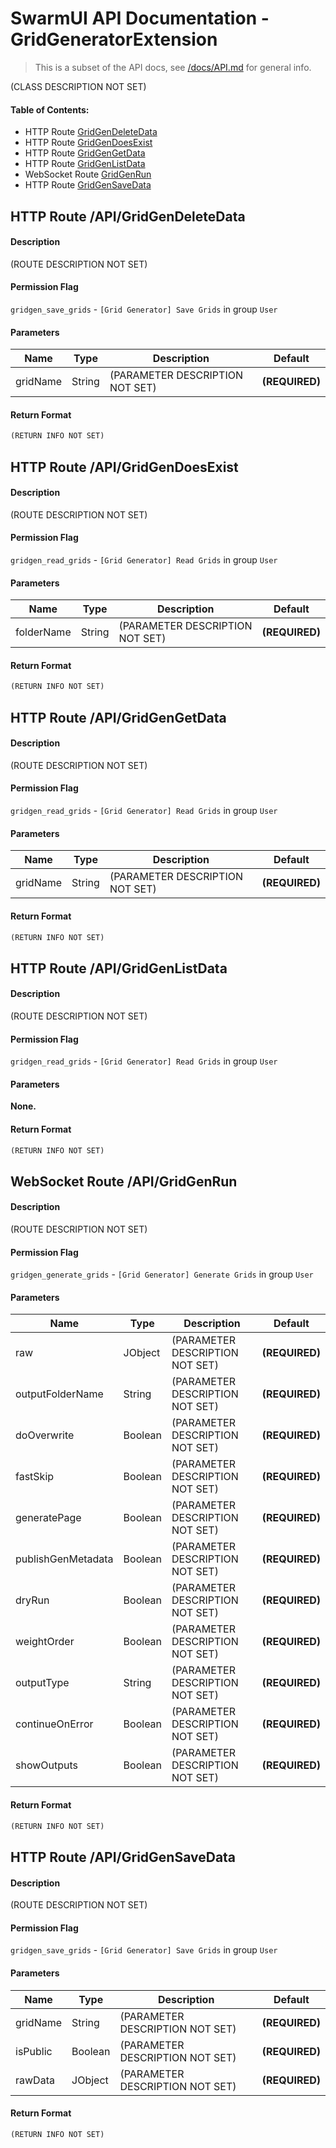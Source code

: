 # SwarmUI API Documentation - GridGeneratorExtension

> This is a subset of the API docs, see [/docs/API.md](/docs/API.md) for general info.

(CLASS DESCRIPTION NOT SET)

#### Table of Contents:

- HTTP Route [GridGenDeleteData](#http-route-apigridgendeletedata)
- HTTP Route [GridGenDoesExist](#http-route-apigridgendoesexist)
- HTTP Route [GridGenGetData](#http-route-apigridgengetdata)
- HTTP Route [GridGenListData](#http-route-apigridgenlistdata)
- WebSocket Route [GridGenRun](#websocket-route-apigridgenrun)
- HTTP Route [GridGenSaveData](#http-route-apigridgensavedata)

## HTTP Route /API/GridGenDeleteData

#### Description

(ROUTE DESCRIPTION NOT SET)

#### Permission Flag

`gridgen_save_grids` - `[Grid Generator] Save Grids` in group `User`

#### Parameters

| Name | Type | Description | Default |
| --- | --- | --- | --- |
| gridName | String | (PARAMETER DESCRIPTION NOT SET) | **(REQUIRED)** |

#### Return Format

```js
(RETURN INFO NOT SET)
```

## HTTP Route /API/GridGenDoesExist

#### Description

(ROUTE DESCRIPTION NOT SET)

#### Permission Flag

`gridgen_read_grids` - `[Grid Generator] Read Grids` in group `User`

#### Parameters

| Name | Type | Description | Default |
| --- | --- | --- | --- |
| folderName | String | (PARAMETER DESCRIPTION NOT SET) | **(REQUIRED)** |

#### Return Format

```js
(RETURN INFO NOT SET)
```

## HTTP Route /API/GridGenGetData

#### Description

(ROUTE DESCRIPTION NOT SET)

#### Permission Flag

`gridgen_read_grids` - `[Grid Generator] Read Grids` in group `User`

#### Parameters

| Name | Type | Description | Default |
| --- | --- | --- | --- |
| gridName | String | (PARAMETER DESCRIPTION NOT SET) | **(REQUIRED)** |

#### Return Format

```js
(RETURN INFO NOT SET)
```

## HTTP Route /API/GridGenListData

#### Description

(ROUTE DESCRIPTION NOT SET)

#### Permission Flag

`gridgen_read_grids` - `[Grid Generator] Read Grids` in group `User`

#### Parameters

**None.**

#### Return Format

```js
(RETURN INFO NOT SET)
```

## WebSocket Route /API/GridGenRun

#### Description

(ROUTE DESCRIPTION NOT SET)

#### Permission Flag

`gridgen_generate_grids` - `[Grid Generator] Generate Grids` in group `User`

#### Parameters

| Name | Type | Description | Default |
| --- | --- | --- | --- |
| raw | JObject | (PARAMETER DESCRIPTION NOT SET) | **(REQUIRED)** |
| outputFolderName | String | (PARAMETER DESCRIPTION NOT SET) | **(REQUIRED)** |
| doOverwrite | Boolean | (PARAMETER DESCRIPTION NOT SET) | **(REQUIRED)** |
| fastSkip | Boolean | (PARAMETER DESCRIPTION NOT SET) | **(REQUIRED)** |
| generatePage | Boolean | (PARAMETER DESCRIPTION NOT SET) | **(REQUIRED)** |
| publishGenMetadata | Boolean | (PARAMETER DESCRIPTION NOT SET) | **(REQUIRED)** |
| dryRun | Boolean | (PARAMETER DESCRIPTION NOT SET) | **(REQUIRED)** |
| weightOrder | Boolean | (PARAMETER DESCRIPTION NOT SET) | **(REQUIRED)** |
| outputType | String | (PARAMETER DESCRIPTION NOT SET) | **(REQUIRED)** |
| continueOnError | Boolean | (PARAMETER DESCRIPTION NOT SET) | **(REQUIRED)** |
| showOutputs | Boolean | (PARAMETER DESCRIPTION NOT SET) | **(REQUIRED)** |

#### Return Format

```js
(RETURN INFO NOT SET)
```

## HTTP Route /API/GridGenSaveData

#### Description

(ROUTE DESCRIPTION NOT SET)

#### Permission Flag

`gridgen_save_grids` - `[Grid Generator] Save Grids` in group `User`

#### Parameters

| Name | Type | Description | Default |
| --- | --- | --- | --- |
| gridName | String | (PARAMETER DESCRIPTION NOT SET) | **(REQUIRED)** |
| isPublic | Boolean | (PARAMETER DESCRIPTION NOT SET) | **(REQUIRED)** |
| rawData | JObject | (PARAMETER DESCRIPTION NOT SET) | **(REQUIRED)** |

#### Return Format

```js
(RETURN INFO NOT SET)
```

